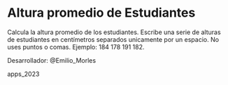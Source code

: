 # Altura promedio de Estudiantes

Calcula la altura promedio de los estudiantes. Escribe una serie de alturas de estudiantes en centímetros separados unicamente por un espacio. No uses puntos o comas. Ejemplo: 184 178 191 182.

Desarrollador: @Emilio_Morles

apps_2023
